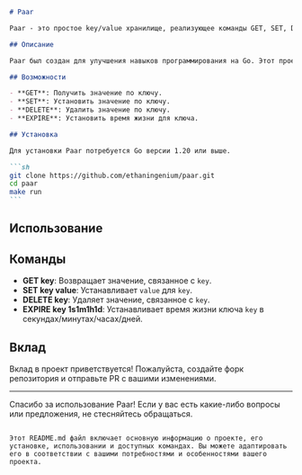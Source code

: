 ````markdown
# Paar

Paar - это простое key/value хранилище, реализующее команды GET, SET, DELETE, EXPIRE и другие, с возможностью сохранения данных на диск.

## Описание

Paar был создан для улучшения навыков программирования на Go. Этот проект представляет собой простое и эффективное хранилище ключ-значение, которое можно использовать для различных задач хранения данных. Paar поддерживает основные команды для работы с данными и позволяет сохранять состояние на диск для долговременного хранения.

## Возможности

- **GET**: Получить значение по ключу.
- **SET**: Установить значение по ключу.
- **DELETE**: Удалить значение по ключу.
- **EXPIRE**: Установить время жизни для ключа.

## Установка

Для установки Paar потребуется Go версии 1.20 или выше.

```sh
git clone https://github.com/ethaningenium/paar.git
cd paar
make run
```
````

## Использование

## Команды

- **GET key**: Возвращает значение, связанное с `key`.
- **SET key value**: Устанавливает `value` для `key`.
- **DELETE key**: Удаляет значение, связанное с `key`.
- **EXPIRE key 1s1m1h1d**: Устанавливает время жизни ключа `key` в секундах/минутах/часах/дней.

## Вклад

Вклад в проект приветствуется! Пожалуйста, создайте форк репозитория и отправьте PR с вашими изменениями.

---

Спасибо за использование Paar! Если у вас есть какие-либо вопросы или предложения, не стесняйтесь обращаться.

```

Этот README.md файл включает основную информацию о проекте, его установке, использовании и доступных командах. Вы можете адаптировать его в соответствии с вашими потребностями и особенностями вашего проекта.
```
